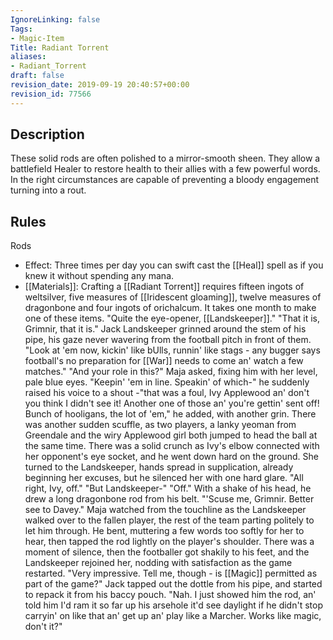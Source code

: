 ```yaml
---
IgnoreLinking: false
Tags:
- Magic-Item
Title: Radiant Torrent
aliases:
- Radiant_Torrent
draft: false
revision_date: 2019-09-19 20:40:57+00:00
revision_id: 77566
---
```


## Description
These solid rods are often polished to a mirror-smooth sheen. They allow a battlefield Healer to restore health to their allies with a few powerful words. In the right circumstances are capable of preventing a bloody engagement turning into a rout.
## Rules
Rods
* Effect: Three times per day you can swift cast the [[Heal]] spell as if you knew it without spending any mana.
* [[Materials]]: Crafting a [[Radiant Torrent]] requires fifteen ingots of weltsilver, five measures of [[Iridescent gloaming]], twelve measures of dragonbone and four ingots of orichalcum. It takes one month to make one of these items.
"Quite the eye-opener, [[Landskeeper]]."
"That it is, Grimnir, that it is." Jack Landskeeper grinned around the stem of his pipe, his gaze never wavering from the football pitch in front of them. "Look at 'em now, kickin' like bUlls, runnin' like stags - any bugger says football's no preparation for [[War]] needs to come an' watch a few matches."
"And your role in this?" Maja asked, fixing him with her level, pale blue eyes.
"Keepin' 'em in line. Speakin' of which-" he suddenly raised his voice to a shout -"that was a foul, Ivy Applewood an' don't you think I didn't see it! Another one of those an' you're gettin' sent off! Bunch of hooligans, the lot of 'em," he added, with another grin. 
There was another sudden scuffle, as two players, a lanky yeoman from Greendale and the wiry Applewood girl both jumped to head the ball at the same time. There was a solid crunch as Ivy's elbow connected with her opponent's eye socket, and he went down hard on the ground. She turned to the Landskeeper, hands spread in supplication, already beginning her excuses, but he silenced her with one hard glare. "All right, Ivy, off."
"But Landskeeper-"
"Off." With a shake of his head, he drew a long dragonbone rod from his belt. "'Scuse me, Grimnir. Better see to Davey."
Maja watched from the touchline as the Landskeeper walked over to the fallen player, the rest of the team parting politely to let him through. He bent, muttering a few words too softly for her to hear, then tapped the rod lightly on the player's shoulder. There was a moment of silence, then the footballer got shakily to his feet, and the Landskeeper rejoined her, nodding with satisfaction as the game restarted.
"Very impressive. Tell me, though - is [[Magic]] permitted as part of the game?"
Jack tapped out the dottle from his pipe, and started to repack it from his baccy pouch. "Nah. I just showed him the rod, an' told him I'd ram it so far up his arsehole it'd see daylight if he didn't stop carryin' on like that an' get up an' play like a Marcher.  Works like magic, don't it?"